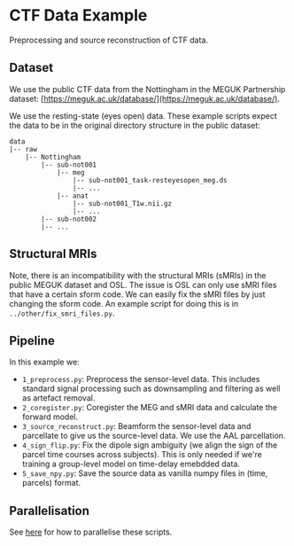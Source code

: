 # CTF Data Example

Preprocessing and source reconstruction of CTF data.

## Dataset

We use the public CTF data from the Nottingham in the MEGUK Partnership dataset: [https://meguk.ac.uk/database/](https://meguk.ac.uk/database/).

We use the resting-state (eyes open) data. These example scripts expect the data to be in the original directory structure in the public dataset:

```
data
|-- raw
    |-- Nottingham
        |-- sub-not001
            |-- meg
                |-- sub-not001_task-resteyesopen_meg.ds
                |-- ...
            |-- anat
                |-- sub-not001_T1w.nii.gz
                |-- ...
        |-- sub-not002
        |-- ...
```

## Structural MRIs

Note, there is an incompatibility with the structural MRIs (sMRIs) in the public MEGUK dataset and OSL. The issue is OSL can only use sMRI files that have a certain sform code. We can easily fix the sMRI files by just changing the sform code. An example script for doing this is in `../other/fix_smri_files.py`.

## Pipeline

In this example we:

- `1_preprocess.py`: Preprocess the sensor-level data. This includes standard signal processing such as downsampling and filtering as well as artefact removal.
- `2_coregister.py`: Coregister the MEG and sMRI data and calculate the forward model.
- `3_source_reconstruct.py`: Beamform the sensor-level data and parcellate to give us the source-level data. We use the AAL parcellation.
- `4_sign_flip.py`: Fix the dipole sign ambiguity (we align the sign of the parcel time courses across subjects). This is only needed if we're training a group-level model on time-delay emebdded data.
- `5_save_npy.py`: Save the source data as vanilla numpy files in (time, parcels) format.

## Parallelisation

See [here](https://github.com/OHBA-analysis/osl/tree/main/examples/parallelisation) for how to parallelise these scripts.
